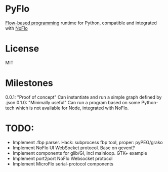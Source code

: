 PyFlo
======
[Flow-based programming]() runtime for Python, compatible and integrated with [NoFlo](http://noflojs.org)

License
=======
MIT

Milestones
==========
0.0.1: "Proof of concept" Can instantiate and run a simple graph defined by .json
0.1.0: "Minimally useful" Can run a program based on some Python-tech which is not available for Node, integrated with NoFlo.

TODO:
======
* Implement .fbp parser. Hack: subprocess fbp tool, proper: pyPEG/grako
* Implement NoFlo UI WebSocket protocol. Base on gevent?
* Implement components for glib/GI, incl mainloop. GTK+ example
* Implement port2port NoFlo Websocket protocol
* Implement MicroFlo serial-protocol components

